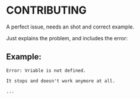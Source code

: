 # CONTRIBUTING
A perfect issue, needs an shot and correct example.

Just explains the problem, and includes the error:

## Example:
```
Error: Vriable is not defined.

It stops and doesn't work anymore at all.

...
```
